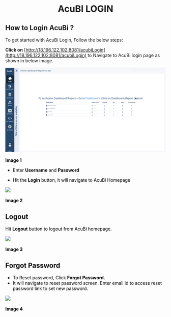
 
<center><h1>AcuBI LOGIN</h1></center>

## How to Login AcuBi ?

To get started with AcuBi Login, Follow the below steps:

<b>Click on</b>  [http://18.196.122.102:8081/acubiLogin](http://18.196.122.102:8081/acubiLogin)  to Navigate to AcuBi login page as shown in below image.

![enter image description here](https://raw.githubusercontent.com/sv18042016/fp1/bb5d4c9f6814109a9645827e267e716c0d044c2a/images/New_version5/Homepage_v5.png)

<b><font color = "Black"> Image 1</b>

-  Enter  <b>Username</b> and <b>Password</b>

- Hit the  <b>Login</b> button, it will navigate to AcuBi  Homepage

![
](https://raw.githubusercontent.com/sv18042016/fp1/master/images/New_version5/Homepage_v5.png)

<b><font color = "Black"> Image 2</b>

## Logout

Hit <b>Logout</b> button to logout from AcuBi homepage.

![
](https://raw.githubusercontent.com/sv18042016/fp1/master/images/New_version5/UD_Logout.png)

<b><font color = "Black"> Image 3</b>

## Forgot Password

  - To Reset password, Click <b>Forgot Password.</b>
  - It will navigate to reset password screen. Enter email id to access reset password link to set new password.
  
 ![
](https://raw.githubusercontent.com/sv18042016/fp1/d64bc97c7d2aa0cb8e2c35fa8f9905bd274388f1/images/New_version5/ud_homepage_forgot%20password.png)
 
 <b><font color = "Black"> Image 4</b>

<!--stackedit_data:
eyJoaXN0b3J5IjpbMTE3MDYyNDUxNiwxNzI5NTYzNzgxLDE4ND
M0NTkyMDUsMjEwODMyMDM1MywtNjg2Mjg5NzUxLC0xNDQ0NjYx
OTE5LDEzMzQ3MDE3NzUsLTc1NDIzNDcwLDE3OTMzNTU5NTksLT
gyMDAyNzgwOV19
-->